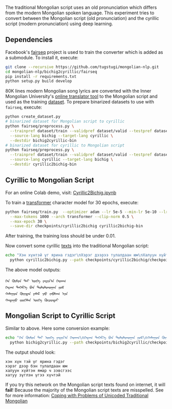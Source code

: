 The traditional Mongolian script uses an old pronunciation which differs
from the modern Mongolian spoken language. This experiment tries to convert
between the Mongolian script (old pronunciation) and the cyrillic script (modern pronunciation)
using deep learning.


## Dependencies
Facebook's [fairseq](https://github.com/pytorch/fairseq) project is used to train the converter
which is added as a submodule. To install it, execute:
```bash
git clone --recursive https://github.com/tugstugi/mongolian-nlp.git
cd mongolian-nlp/bichig2cyrillic/fairseq
pip install -r requirements.txt
python setup.py build develop
```

80K lines modern Mongolian song lyrics are converted with
the Inner Mongolian University's [online translator tool](http://trans.mglip.com/EnglishC2T.aspx)
to the Mongolian script and used as the training [dataset](lyrics.txt.gz).
To prepare binarized datasets to use with `fairseq`, execute:
```bash
python create_dataset.py
# binarized dataset for Mongolian script to cyrillic
python fairseq/preprocess.py \
  --trainpref dataset/train --validpref dataset/valid --testpref dataset/test \
  --source-lang bichig --target-lang cyrillic \
  --destdir bichig2cyrillic-bin
# binarized dataset for cyrillic to Mongolian script
python fairseq/preprocess.py \
  --trainpref dataset/train --validpref dataset/valid --testpref dataset/test \
  --source-lang cyrillic --target-lang bichig \
  --destdir cyrillic2bichig-bin
```

## Cyrillic to Mongolian Script
For an online Colab demo, visit: [Cyrillic2Bichig.ipynb](https://colab.research.google.com/github/tugstugi/mongolian-nlp/blob/master/bichig2cyrillic/notebooks/Cyrillic2Bichig.ipynb)

To train a [transformer](https://arxiv.org/abs/1706.03762) character model for 30 epochs, execute:
```bash
python fairseq/train.py  --optimizer adam --lr 5e-5 --min-lr 5e-10 --lr-shrink 0.5 \
  --max-tokens 1000 --arch transformer --clip-norm 0.5 \
  --max-epoch 30 \
  --save-dir checkpoints/cyrillic2bichig cyrillic2bichig-bin
```
After training, the training loss should be under 0.01.

Now convert some cyrillic [texts](http://dovchoo_93.blog.gogo.mn/read/entry47697) into the traditional Mongolian script:
```bash
echo "Хэн хүнтэй үг ярина гэдэг\nХэрэг дээрээ тулалдаан юм\nХалуун хүйтэн ямар ч зэвсгээс\nХатуу зөөлөн үг хүчтэй" | \
  python cyrillic2bichig.py --path checkpoints/cyrillic2bichig/checkpoint_best.pt cyrillic2bichig-bin
```
The above model outputs:
```
ᠬᠡᠨ ᠬᠦᠮᠦᠨ ᠲᠡᠢ ᠦᠭᠡ ᠶᠠᠷᠢᠨ᠎ᠠ ᠭᠡᠳᠡᠭ
ᠬᠡᠷᠡᠭ ᠳᠡᠭᠡᠷ᠎ᠡ ᠪᠡᠨ ᠲᠤᠯᠤᠯᠳᠤᠭᠠᠨ ᠶᠤᠮ
ᠬᠠᠯᠠᠭᠤᠨ ᠬᠦᠢᠲᠡᠨ ᠶᠠᠮᠠᠷ ᠴᠤ ᠵᠡᠪᠰᠡᠭ ᠡᠴᠡ
ᠬᠠᠲᠠᠭᠤ ᠵᠥᠭᠡᠯᠡᠨ ᠦᠭᠡ ᠬᠦᠴᠦᠲᠡᠢ
```

## Mongolian Script to Cyrillic Script

Similar to above. Here some conversion example:
```bash
echo "ᠬᠡᠨ ᠬᠦᠮᠦᠨ ᠲᠡᠢ ᠦᠭᠡ ᠶᠠᠷᠢᠨ᠎ᠠ ᠭᠡᠳᠡᠭ\nᠬᠡᠷᠡᠭ ᠳᠡᠭᠡᠷ᠎ᠡ ᠪᠡᠨ ᠲᠤᠯᠤᠯᠳᠤᠭᠠᠨ ᠶᠤᠮ\nᠬᠠᠯᠠᠭᠤᠨ ᠬᠦᠢᠲᠡᠨ ᠶᠠᠮᠠᠷ ᠴᠤ ᠵᠡᠪᠰᠡᠭ ᠡᠴᠡ\nᠬᠠᠲᠠᠭᠤ ᠵᠦᠭᠡᠯᠡᠨ ᠦᠭᠡ ᠬᠦᠴᠦᠲᠡᠢ" | \
  python bichig2cyrillic.py --path checkpoints/bichig2cyrillic/checkpoint_best.pt bichig2cyrillic-bin 
```
The output should look:
```
хэн хүн тэй үг ярина гэдэг
хэрэг дээр бэн тулалдаан юм
халуун хүйтэн ямар ч зэвсгээс
хатуу зүглэн үгээ хүчтэй
```
If you try this network on the Mongolian script texts found on internet, it will **fail**! Because the majority of the Mongolian script texts are misspelled. See for more information: [Coping with Problems of Unicoded Traditional
Mongolian](http://www.cips-cl.org/static/anthology/CCL-2016/CCL-16-075.pdf)
